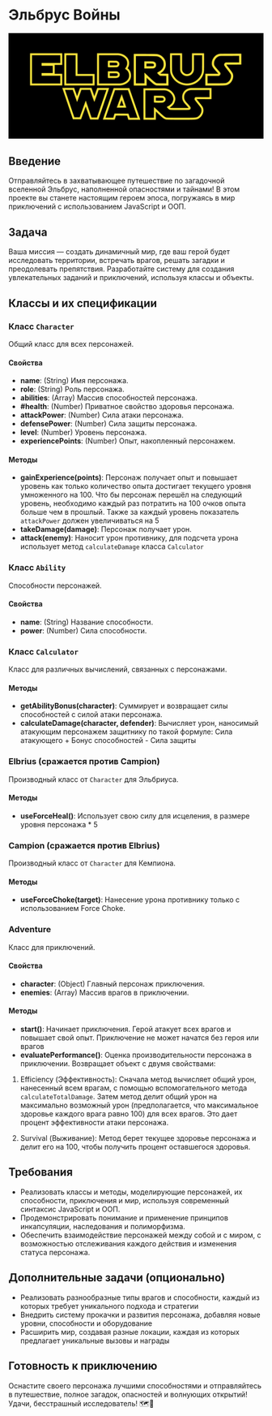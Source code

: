 # Эльбрус Войны

![Elbrus Wars](./resources/img/image.png "Elbrus Wars")

## Введение

Отправляйтесь в захватывающее путешествие по загадочной вселенной Эльбрус, наполненной опасностями и тайнами! В этом проекте вы станете настоящим героем эпоса, погружаясь в мир приключений с использованием JavaScript и ООП.

## Задача

Ваша миссия — создать динамичный мир, где ваш герой будет исследовать территории, встречать врагов, решать загадки и преодолевать препятствия. Разработайте систему для создания увлекательных заданий и приключений, используя классы и объекты.

## Классы и их спецификации

### Класс `Character`

Общий класс для всех персонажей.

#### Свойства

- **name**: (String) Имя персонажа.
- **role**: (String) Роль персонажа.
- **abilities**: (Array) Массив способностей персонажа.
- **#health**: (Number) Приватное свойство здоровья персонажа.
- **attackPower**: (Number) Сила атаки персонажа.
- **defensePower**: (Number) Сила защиты персонажа.
- **level**: (Number) Уровень персонажа.
- **experiencePoints**: (Number) Опыт, накопленный персонажем.

#### Методы

- **gainExperience(points)**: Персонаж получает опыт и повышает уровень как только количество опыта достигает текущего уровня умноженного на 100. Что бы персонаж перешёл на следующий уровень, необходимо каждый раз потратить на 100 очков опыта больше чем в прошлый. Также за каждый уровень показатель `attackPower` должен увеличиваться на 5
- **takeDamage(damage)**: Персонаж получает урон.
- **attack(enemy)**: Наносит урон противнику, для подсчета урона использует метод `calculateDamage` класса `Calculator`


### Класс `Ability`

Способности персонажей.

#### Свойства

- **name**: (String) Название способности.
- **power**: (Number) Сила способности.

### Класс `Calculator`

Класс для различных вычислений, связанных с персонажами.

#### Методы

- **getAbilityBonus(character)**: Суммирует и возвращает силы способностей с силой атаки персонажа.
- **calculateDamage(character, defender)**: Вычисляет урон, наносимый атакующим персонажем защитнику по такой формуле: Сила атакующего + Бонус способностей - Сила защиты


### Elbrius (сражается против Campion)

Производный класс от `Character` для Эльбриуса.

#### Методы

- **useForceHeal()**: Использует свою силу для исцеления, в размере уровня персонажа \* 5

### Campion (сражается против Elbrius)

Производный класс от `Character` для Кемпиона.

#### Методы

- **useForceChoke(target)**: Нанесение урона противнику только с использованием Force Choke.

### Adventure

Класс для приключений.

#### Свойства

- **character**: (Object) Главный персонаж приключения.
- **enemies**: (Array) Массив врагов в приключении.

#### Методы

- **start()**: Начинает приключения. Герой атакует всех врагов и повышает свой опыт. Приключение не может начатся без героя или врагов
- **evaluatePerformance()**: Оценка производительности персонажа в приключении. Возвращает объект с двумя свойствами:

1. Efficiency (Эффективность):
   Сначала метод вычисляет общий урон, нанесенный всем врагам, с помощью вспомогательного метода `calculateTotalDamage`.
   Затем метод делит общий урон на максимально возможный урон (предполагается, что максимальное здоровье каждого врага равно 100) для всех врагов. Это дает процент эффективности атаки персонажа.

2. Survival (Выживание):
  Метод берет текущее здоровье персонажа и делит его на 100, чтобы получить процент оставшегося здоровья.

## Требования

- Реализовать классы и методы, моделирующие персонажей, их способности, приключения и мир, используя современный синтаксис JavaScript и ООП.
- Продемонстрировать понимание и применение принципов инкапсуляции, наследования и полиморфизма.
- Обеспечить взаимодействие персонажей между собой и с миром, с возможностью отслеживания каждого действия и изменения статуса персонажа.

## Дополнительные задачи (опционально)

- Реализовать разнообразные типы врагов и способности, каждый из которых требует уникального подхода и стратегии
- Внедрить систему прокачки и развития персонажа, добавляя новые уровни, способности и оборудование
- Расширить мир, создавая разные локации, каждая из которых предлагает уникальные вызовы и награды

## Готовность к приключению

Оснастите своего персонажа лучшими способностями и отправляйтесь в путешествие, полное загадок, опасностей и волнующих открытий! Удачи, бесстрашный исследователь! 🗺️🏹
